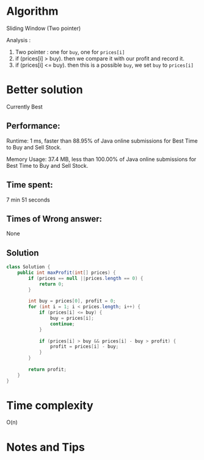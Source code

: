 # Algorithm

Sliding Window (Two pointer)



Analysis : 

1. Two pointer : one for `buy`, one for `prices[i]`
2. if (prices[i] > buy). then we compare it with our profit and record it.
3. if (prices[i] <= buy). then this is a possible `buy`, we set `buy` to `prices[i]`

# Better solution

Currently Best

## Performance:

Runtime: 1 ms, faster than 88.95% of Java online submissions for Best Time to Buy and Sell Stock.

Memory Usage: 37.4 MB, less than 100.00% of Java online submissions for Best Time to Buy and Sell Stock.

## Time spent:

7 min 51 seconds 

## Times of Wrong answer:

None

## Solution

```java
class Solution {
    public int maxProfit(int[] prices) {
        if (prices == null ||prices.length == 0) {
            return 0;
        }
        
        int buy = prices[0], profit = 0;
        for (int i = 1; i < prices.length; i++) {
            if (prices[i] <= buy) {
                buy = prices[i];
                continue;
            }
            
            if (prices[i] > buy && prices[i] - buy > profit) {
                profit = prices[i] - buy;
            }
        }
        
        return profit;
    }
}
```

# Time complexity

O(n)

# Notes and Tips

